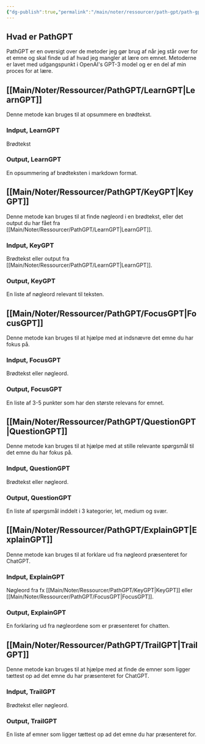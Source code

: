 ```yaml
---
{"dg-publish":true,"permalink":"/main/noter/ressourcer/path-gpt/path-gpt/","title":"PathGPT","tags":["læringsmål","systemudvikling","programmering","Portfolie"],"created":"2024-08-21T09:43:24.191+02:00"}
---
```



## Hvad er PathGPT

PathGPT er en oversigt over de metoder jeg gør brug af når jeg står over for et
emne og skal finde ud af hvad jeg mangler at lære om emnet. Metoderne er lavet
med udgangspunkt i OpenAI's GPT-3 model og er en del af min proces for at lære.

## [[Main/Noter/Ressourcer/PathGPT/LearnGPT\|LearnGPT]]

Denne metode kan bruges til at opsummere en brødtekst.

### Indput, LearnGPT

Brødtekst

### Output, LearnGPT

En opsummering af brødteksten i markdown format.

## [[Main/Noter/Ressourcer/PathGPT/KeyGPT\|KeyGPT]]

Denne metode kan bruges til at finde nøgleord i en brødtekst, eller det output
du har fået fra [[Main/Noter/Ressourcer/PathGPT/LearnGPT\|LearnGPT]].

### Indput, KeyGPT

Brødtekst eller output fra [[Main/Noter/Ressourcer/PathGPT/LearnGPT\|LearnGPT]].

### Output, KeyGPT

En liste af nøgleord relevant til teksten.

## [[Main/Noter/Ressourcer/PathGPT/FocusGPT\|FocusGPT]]

Denne metode kan bruges til at hjælpe med at indsnævre det emne du har fokus på.

### Indput, FocusGPT

Brødtekst eller nøgleord.

### Output, FocusGPT

En liste af 3-5 punkter som har den største relevans for emnet.

## [[Main/Noter/Ressourcer/PathGPT/QuestionGPT\|QuestionGPT]]

Denne metode kan bruges til at hjælpe med at stille relevante spørgsmål til det
emne du har fokus på.

### Indput, QuestionGPT

Brødtekst eller nøgleord.

### Output, QuestionGPT

En liste af spørgsmål inddelt i 3 kategorier, let, medium og svær.

## [[Main/Noter/Ressourcer/PathGPT/ExplainGPT\|ExplainGPT]]

Denne metode kan bruges til at forklare ud fra nøgleord præsenteret for ChatGPT.

### Indput, ExplainGPT

Nøgleord fra fx [[Main/Noter/Ressourcer/PathGPT/KeyGPT\|KeyGPT]] eller [[Main/Noter/Ressourcer/PathGPT/FocusGPT\|FocusGPT]].

### Output, ExplainGPT

En forklaring ud fra nøgleordene som er præsenteret for chatten.

## [[Main/Noter/Ressourcer/PathGPT/TrailGPT\|TrailGPT]]

Denne metode kan bruges til at hjælpe med at finde de emner som ligger tættest
op ad det emne du har præsenteret for ChatGPT.

### Indput, TrailGPT

Brødtekst eller nøgleord.

### Output, TrailGPT

En liste af emner som ligger tættest op ad det emne du har præsenteret for.
